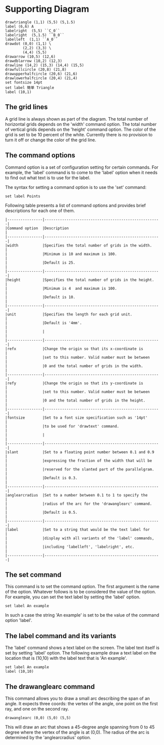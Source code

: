# Supporting Diagram


```diagram
drawtriangle (1,1) (5,5) (5,1.5)
label (6,6) A
labelright  (5,5) ``C_0``
labelright  (5,1.5) ``B_0``
labelleft  (1,1) ``A_0``
drawdot (0,0) (1,1) \
        (2,2) (3,3) \
        (4,4) (5,5) 
drawarrow (10,5) (12,6)
drawdblarrow (10,2) (12,3)
drawline (14,2) (15,3) (14,4) (15,5)
drawfullcircle (20,8) (21,8)
drawupperhalfcircle (20,6) (21,6)
drawlowerhalfcircle (20,4) (21,4)
set fontsize 14pt
set label 簡単 Triangle
label (10,1) 
```

## The grid lines

A grid line is always shown as part of the diagram. The total number of
horizontal grids depends on the 'width' command option.  The total number of
vertical grids depends on the 'height' command option. The color of the grid is
set to be 10 percent of the white.  Currently there is no provision 
to turn it off or change the color of the grid line.


## The command options

Command option is a set of configuration setting for certain commands.
For example, the 'label' command is to come to the 'label' option when
it needs to find out what text is to use for the label.

The syntax for setting a command option is to use the 'set' command:

    set label Points

Following table presents a list of command options and provides
brief descriptions for each one of them.

``` tabl
|----------------|-----------------------------------------------------|
|Command option  |Description                                          |
|----------------|-----------------------------------------------------|
|width           |Specifies the total number of grids in the width.    |
|                |Minimum is 10 and maximum is 100.                    |
|                |Default is 25.                                       |
|----------------|-----------------------------------------------------|
|height          |Specifies the total number of grids in the height.   |
|                |Minimum is 4  and maximum is 100.                    |
|                |Default is 10.                                       |
|----------------|-----------------------------------------------------|
|unit            |Specifies the length for each grid unit.             |
|                |Default is '4mm'.                                    |
|                |                                                     |
|----------------|-----------------------------------------------------|
|refx            |Change the origin so that its x-coordinate is        |
|                |set to this number. Valid number must be between     |
|                |0 and the total number of grids in the width.        | 
|----------------|-----------------------------------------------------|
|refy            |Change the origin so that its y-coordinate is        |
|                |set to this number. Valid number must be between     |
|                |0 and the total number of grids in the height.       | 
|----------------|-----------------------------------------------------|
|fontsize        |Set to a font size specification such as '14pt'      |
|                |to be used for 'drawtext' command.                   |
|                |                                                     | 
|----------------|-----------------------------------------------------|
|slant           |Set to a floating point number between 0.1 and 0.9   |
|                |expressing the fraction of the width that will be    |
|                |reserved for the slanted part of the parallelgram.   | 
|                |Default is 0.3.                                      | 
|----------------|-----------------------------------------------------|
|anglearcradius  |Set to a number between 0.1 to 1 to specify the      |
|                |radius of the arc for the 'drawanglearc' command.    |
|                |Default is 0.5.                                      |
|----------------|-----------------------------------------------------|
|label           |Set to a string that would be the text label for     |
|                |display with all variants of the 'label' commands,   |
|                |including 'labelleft', 'labelright', etc.            |
|----------------|-----------------------------------------------------|
``` 


## The set command

This command is to set the command option. The first argument is the name
of the option. Whatever follows is to be considered the value of the option.
For example, you can set the text label by setting the 'label' option.

    set label An example

In such a case the string 'An example' is set to be the value of the 
command option 'label'.

## The label command and its variants

The 'label' command shows a text label on the screen. The label text itself is
set by setting 'label' option.  The following example draw a text label on the
location that is (10,10) with the label text that is 'An example'.

    set label An example
    label (10,10)


## The drawanglearc command

This command allows you to draw a small arc describing the span of an angle.
It expects three coords: the vertex of the angle, one point on the first ray,
and one on the second ray. 

    drawanglearc (0,0) (5,0) (5,5) 

This will draw an arc that shows a 45-degree angle spanning from 0 to 45 degree
where the vertex of the angle is at (0,0).  The radius of the arc is determined
by the 'anglearcradius' option.



